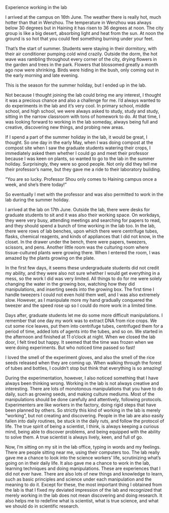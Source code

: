 Experience working in the lab

 I arrived at the campus on 16th June. The weather there is really hot, much hotter than that in Wenzhou. The temperature in Wenzhou was always below 30 degrees but in Haining it has risen to 36 degrees at noon. The city group is like a big desert, absorbing light and heat from the sun. At noon the ground is so hot that you could feel something burning under your feet.
  
  That’s the start of summer. Students were staying in their dormitory, with their air conditioner pumping cold wind crazily. Outside the dorm, the hot wave was rambling throughout every corner of the city, drying flowers in the garden and trees in the park. Flowers that blossomed greatly a month ago now were shrinking. Birds were hiding in the bush, only coming out in the early morning and late evening. 
 
 This is the season for the summer holiday, but I ended up in the lab.
 
 Not because I thought joining the lab could bring me any interest, I thought it was a precious chance and also a challenge for me. I’d always wanted to do experiments in the lab and it’s very cool. In primary school, middle school, and high school, we were always asked to study, study and study, sitting in the narrow classroom with tons of homework to do. At that time, I was looking forward to working in the lab someday, always being full and creative, discovering new things, and probing new areas. 
  
  If I spend a part of the summer holiday in the lab, it would be great, I thought. So one day in the early May, when I was doing compost at the compost site when I saw the graduate students watering their crops, I immediately asked them whether I could go and meet their professor because I was keen on plants, so wanted to go to the lab in the summer holiday. Surprisingly, they were so good people. Not only did they tell me their professor’s name, but they gave me a ride to their laboratory building.
  
  “You are so lucky. Professor Shou only comes to Haining campus once a week, and she’s there today!”
 
 So eventually I met with the professor and was also permitted to work in the lab during the summer holiday.
  
  I arrived at the lab on 17th June. Outside the lab, there were desks for graduate students to sit and it was also their working space. On workdays, they were very busy, attending meetings and searching for papers to read, and they should spend a bunch of time working in the lab too. In the lab, there were rows of lab benches, upon which there were centrifuge tubes, flasks, chemical reagents, and kinds of appliances that I did not know, in the closet. In the drawer under the bench, there were papers, tweezers, scissors, and pens. Another little room was the culturing room where tissue-cultured plants were growing there. When I entered the room, I was amazed by the plants growing on the plate.
  
  In the first few days, it seems these undergraduate students did not credit my ability, and they were also not sure whether I would get everything in a mess, so the work I did was very limited. All things to do for me were solely changing the water in the growing box, watching how they did manipulations, and inserting seeds into the growing box. The first time I handle tweezers I could not even hold them well, and I was also extremely slow. However, as I manipulate more my hand gradually conquered the tweezer and the speed rose up so I could do more work in a limited time. 
 
 Days after, graduate students let me do some more difficult manipulations. I remember that one day my work was to extract DNA from rice crops. We cut some rice leaves, put them into centrifuge tubes, centrifuged them for a period of time, added lots of agents into the tubes, and so on. We started in the afternoon and finished at 11 o’clock at night. When we closed the lab door, I felt tired but happy. It seemed that the time was frozen when we were doing experiments. But who noticed time passed so fast!
 
 I loved the smell of the experiment gloves, and also the smell of the rice seeds released when they are coming up. When walking through the forest of tubes and bottles, I couldn’t stop but think that everything is so amazing!
 
 During the experimentation, however, I also noticed something that I have always been thinking wrong. Working in the lab is not always creative and interesting. There are lots of monotonous manipulations that you have to do daily, such as growing seeds, and making culture mediums. Most of the manipulations should be done carefully and attentively, following protocols. Experimenters are like workers in the factory, doing rigid steps that have been planned by others. So strictly this kind of working in the lab is merely “working”, but not creating and discovering. People in the lab are also easily fallen into daily routines, be stuck in the daily ruts, and follow the protocol of life. The true spirit of being a scientist, I think, is always keeping a curious mind, being able to discover problems, and being equipped with the ability to solve them. A true scientist is always lively, keen, and full of go.
 
 Now, I’m sitting on my sit in the lab office, typing in words and my feelings. There are people sitting near me, using their computers too. The lab really gave me a chance to look into the science workers’ life, scrutinizing what’s going on in their daily life. It also gave me a chance to work in the lab, learning techniques and doing manipulations. These are experiences that I did not ever have. There are also lots of new things and knowledge to learn, such as basic principles and science under each manipulation and the meaning to do it. Except for these, the most important thing I obtained from the lab is that I fixed my deviated impression of the lab and recognized that merely working in the lab does not mean discovering and doing research. It also helps me to redefine what is scientist, what is true science, and what we should do in scientific research.

